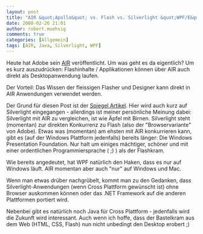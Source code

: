 ```yaml
---
layout: post
title: "AIR &quot;Apollo&quot; vs. Flash vs. Silverlight &quot;WPF/E&quot; vs. WPF &quot;Avalon&quot; - WTF?"
date: 2008-02-26 21:01
author: robert.muehsig
comments: true
categories: [Allgemein]
tags: [AIR, Java, Silverlight, WPF]
---
```

Heute hat Adobe sein <a href="http://de.wikipedia.org/wiki/Adobe_Integrated_Runtime">AIR</a> veröffentlicht. Um was geht es da eigentlich? Um es kurz auszudrücken: Flashinhalte / Applikationen können über AIR auch direkt als Desktopanwendung laufen.

Der Vorteil: Das Wissen der fleissigen Flasher und Designer kann direkt in AIR Anwendungen verwendet werden.

Der Grund für diesen Post ist der <a href="http://www.spiegel.de/netzwelt/tech/0,1518,537809,00.html">Spiegel Artikel</a>. Hier wird auch kurz auf Silverlight eingegangen - allerdings ist meiner persönliche Meinung dabei: Silverlight mit AIR zu vergleichen, ist wie Äpfel mit Birnen.
Silverlight steht (momentan) zur direkten Konkurrenz zu Flash (also der "Browservariante" von Adobe). Etwas was (momentan) am ehsten mit AIR konkurrieren kann, gibt es (auf der Windows Plattform jedenfalls) bereits länger: Die Windows Presentation Foundation.
Nur halt um einiges mächtiger, schöner und mit einer ordentlichen Programmiersprache ( ;) ) als der Flashkram.

Wie bereits angedeutet, hat WPF natürlich den Haken, dass es nur auf Windows läuft. AIR momentan aber auch "nur" auf Windows und Mac.

Wenn man etwas drüber nachgrübelt, kommt man zu den Gedanken, dass Silverlight-Anwendungen (wenn Cross Plattform gewünscht ist) ohne Browser auskommen können oder das .NET Framework auf die anderen Plattformen portiert wird.

Nebenbei gibt es natürlich noch Java für Cross Plattform - jedenfalls wird die Zukunft wird interessant. Auch wenn ich hoffe, dass der Bastelkram aus dem Web (HTML, CSS, Flash) nun nicht unbedingt den Desktop erobert ;)
